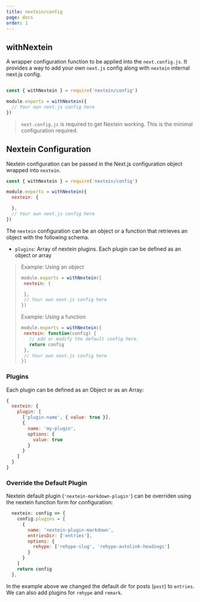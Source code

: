 ```yaml
---
title: nextein/config
page: docs
order: 1
---
```


## withNextein

A wrapper configuration function to be applied into the `next.config.js`. It provides a way to add your own `next.js` config along with `nextein` internal next.js config.


```js

const { withNextein } = require('nextein/config')

module.exports = withNextein({
  // Your own next.js config here
})

```

> `next.config.js` is required to get Nextein working. This is the minimal configuration required.

## Nextein Configuration

Nextein configuration can be passed in the Next.js configuration object wrapped into `nextein`.

```js
const { withNextein } = require('nextein/config')

module.exports = withNextein({
  nextein: {

  },
  // Your own next.js config here
})

```

The `nextein` configuration can be an object or a function that retrieves an object with the following schema.

- `plugins`: Array of nextein plugins. Each plugin can be defined as an object or array


> Example: Using an object
>
>```js
>module.exports = withNextein({
>  nextein: {
>
>  },
>  // Your own next.js config here
>})
>```
>
> Example: Using a function
>
>```js
>module.exports = withNextein({
>  nextein: function(config) {
>    // add or modify the default config here.
>    return config
>  },
>  // Your own next.js config here
>})
>```

### Plugins

Each plugin can be defined as an Object or as an Array:

```js
{
  nextein: {
    plugin: [
      ['plugin-name', { value: true }],
      {
        name: 'my-plugin',
        options: {
          value: true
        }
      }
    ]
  }
}

```

### Override the Default Plugin

Nextein default plugin (`'nextein-markdown-plugin'`) can be overriden using the nextein function form for configuration:

```js
  nextein: config => {
    config.plugins = [
      {
        name: 'nextein-plugin-markdown', 
        entriesDir: ['entries'],
        options: {
          rehype: ['rehype-slug', 'rehype-autolink-headings']
        }
      }
    ]
    return config
  },

```

In the example above we changed the default dir for posts (`post`) to `entries`. We can also add plugins for `rehype` and `remark`.
